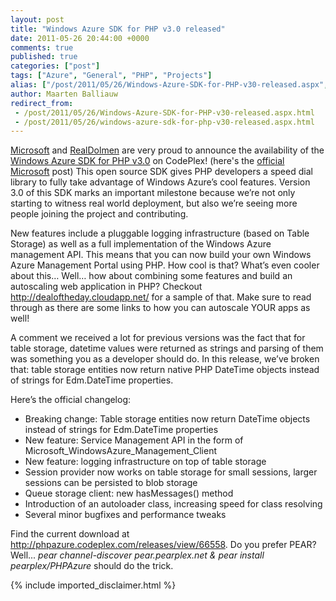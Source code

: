 ```yaml
---
layout: post
title: "Windows Azure SDK for PHP v3.0 released"
date: 2011-05-26 20:44:00 +0000
comments: true
published: true
categories: ["post"]
tags: ["Azure", "General", "PHP", "Projects"]
alias: ["/post/2011/05/26/Windows-Azure-SDK-for-PHP-v30-released.aspx", "/post/2011/05/26/windows-azure-sdk-for-php-v30-released.aspx"]
author: Maarten Balliauw
redirect_from:
 - /post/2011/05/26/Windows-Azure-SDK-for-PHP-v30-released.aspx.html
 - /post/2011/05/26/windows-azure-sdk-for-php-v30-released.aspx.html
---
```

<p><a href="http://www.microsoft.com">Microsoft</a> and <a href="http://www.realdolmen.com">RealDolmen</a> are very proud to announce the availability of the <a href="http://phpazure.codeplex.com/releases/view/66558">Windows Azure SDK for PHP v3.0</a> on CodePlex! (here's the <a href="http://blogs.msdn.com/b/interoperability/archive/2011/05/26/new-sdk-shows-how-to-leverage-the-scalability-of-windows-azure-with-php.aspx">official Microsoft</a> post) This open source SDK gives PHP developers a speed dial library to fully take advantage of Windows Azure&rsquo;s cool features. Version 3.0 of this SDK marks an important milestone because we&rsquo;re not only starting to witness real world deployment, but also we&rsquo;re seeing more people joining the project and contributing.</p>
<p>New features include a pluggable logging infrastructure (based on Table Storage) as well as a full implementation of the Windows Azure management API. This means that you can now build your own Windows Azure Management Portal using PHP. How cool is that? What&rsquo;s even cooler about this&hellip; Well&hellip; how about combining some features and build an autoscaling web application in PHP? Checkout <a href="http://dealoftheday.cloudapp.net/">http://dealoftheday.cloudapp.net/</a> for a sample of that. Make sure to read through as there are some links to how you can autoscale YOUR apps as well!</p>
<p>A comment we received a lot for previous versions was the fact that for table storage, datetime values were returned as strings and parsing of them was something you as a developer should do. In this release, we&rsquo;ve broken that: table storage entities now return native PHP DateTime objects instead of strings for Edm.DateTime properties.</p>
<p>Here&rsquo;s the official changelog:</p>
<ul>
<li>Breaking change: Table storage entities now return DateTime objects instead of strings for Edm.DateTime properties </li>
<li>New feature: Service Management API in the form of Microsoft_WindowsAzure_Management_Client </li>
<li>New feature: logging infrastructure on top of table storage </li>
<li>Session provider now works on table storage for small sessions, larger sessions can be persisted to blob storage </li>
<li>Queue storage client: new hasMessages() method </li>
<li>Introduction of an autoloader class, increasing speed for class resolving </li>
<li>Several minor bugfixes and performance tweaks </li>
</ul>
<p>Find the current download at <a title="http://phpazure.codeplex.com/releases/view/66558" href="http://phpazure.codeplex.com/releases/view/66558">http://phpazure.codeplex.com/releases/view/66558</a>. Do you prefer PEAR? Well... <em>pear channel-discover pear.pearplex.net &amp; pear install pearplex/PHPAzure </em>should do the trick.</p>
{% include imported_disclaimer.html %}
